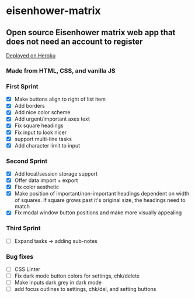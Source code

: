 # eisenhower-matrix
## Open source Eisenhower matrix web app that does not need an account to register

[Deployed on Heroku](https://eisenhower-matrix-app.herokuapp.com)

### Made from HTML, CSS, and vanilla JS

### First Sprint
 - [x] Make buttons align to right of list item
 - [x] Add borders
 - [x] Add nice color scheme
 - [x] Add urgent/important axes text
 - [x] Fix square headings
 - [x] Fix input to look nicer
 - [x] support multi-line tasks
 - [x] Add character limit to input
 
 ### Second Sprint
 
 - [x] Add local/session storage support
 - [x] Offer data import + export
 - [x] Fix color aesthetic
 - [x] Make position of important/non-important headings dependent on width of squares. If square grows past it's original size, the headings need to match
 - [x] Fix modal window button positions and make more visually appealing

 ### Third Sprint
 - [ ] Expand tasks -> adding sub-notes

 ### Bug fixes
 - [ ] CSS Linter
 - [ ] Fix dark mode button colors for settings, chk/delete
 - [ ] Make inputs dark grey in dark mode
 - [ ] add focus outlines to settings, chk/del, and setting buttons
